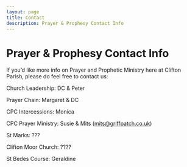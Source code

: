 ```yaml
---
layout: page
title: Contact
description: Prayer & Prophesy Contact Info
---
```


Prayer & Prophesy Contact Info
==============================
If you’d like more info on Prayer and Prophetic Ministry here at Clifton Parish, please do feel free to contact us:

Church Leadership: DC & Peter

Prayer Chain: Margaret & DC

CPC Intercessions: Monica

CPC Prayer Ministry: Susie & Mits (mits@griffpatch.co.uk)

St Marks: ???

Clifton Moor Church: ????

St Bedes Course: Geraldine

